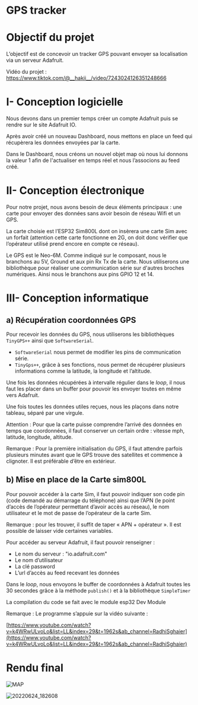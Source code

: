 # GPS tracker

# **Objectif du projet**

L’objectif est de concevoir un tracker GPS pouvant envoyer sa localisation via un serveur Adafruit.

Vidéo du projet : <https://www.tiktok.com/@__hakii__/video/7243024126351248666>

# I- **Conception logicielle**

Nous devons dans un premier temps créer un compte Adafruit puis se rendre sur le site Adafruit IO.

Après avoir créé un nouveau Dashboard, nous mettons en place un feed qui récupèrera les données envoyées par la carte.

Dans le Dashboard, nous créons un nouvel objet map où nous lui donnons la valeur 1 afin de l'actualiser en temps réel et nous l’associons au feed créé.

# II- **Conception électronique**

Pour notre projet, nous avons besoin de deux éléments principaux : une carte pour envoyer des données sans avoir besoin de réseau Wifi et un GPS.

La carte choisie est l’ESP32 Sim800L dont on insèrera une carte Sim avec un forfait (attention cette carte fonctionne en 2G, on doit donc vérifier que l’opérateur utilisé prend encore en compte ce réseau).

Le GPS est le Neo-6M. Comme indiqué sur le composant, nous le branchons au 5V, Ground et aux pin Rx Tx de la carte. Nous utiliserons une bibliothèque pour réaliser une communication série sur d'autres broches numériques. Ainsi nous le branchons aux pins GPIO 12 et 14.

# III- **Conception informatique**

## a) Récupération coordonnées GPS

Pour recevoir les données du GPS, nous utiliserons les bibliothèques `TinyGPS++` ainsi que `SoftwareSerial`.

- `SoftwareSerial` nous permet de modifier les pins de communication série.
- `TinyGps++`, grâce à ses fonctions, nous permet de récupérer plusieurs informations comme la latitude, la longitude et l’altitude.

Une fois les données récupérées à intervalle régulier dans le *loop*, il nous faut les placer dans un buffer pour pouvoir les envoyer toutes en même vers Adafruit.

Une fois toutes les données utiles reçues, nous les plaçons dans notre tableau, séparé par une virgule.

Attention : Pour que la carte puisse comprendre l’arrivé des données en temps que coordonnées, il faut conserver un certain ordre : vitesse mph, latitude, longitude, altitude.

Remarque : Pour la première initialisation du GPS, il faut attendre parfois plusieurs minutes avant que le GPS trouve des satellites et commence à clignoter. Il est préférable d’être en extérieur.

## b) Mise en place de la Carte sim800L

Pour pouvoir accéder à la carte Sim, il faut pouvoir indiquer son code pin (code demandé au démarrage du téléphone) ainsi que l’APN (le point d’accès de l’opérateur permettant d’avoir accès au réseau), le nom utilisateur et le mot de passe de l’opérateur de la carte Sim.

Remarque : pour les trouver, il suffit de taper « APN + opérateur ». Il est possible de laisser vide certaines variables.

Pour accéder au serveur Adafruit, il faut pouvoir renseigner :

- Le nom du serveur : "io.adafruit.com"
- Le nom d’utilisateur
- La clé password
- L’url d’accès au feed recevant les données

Dans le *loop*, nous envoyons le buffer de coordonnées à Adafruit toutes les 30 secondes grâce à la méthode `publish()` et à la bibliothèque `SimpleTimer`

La compilation du code se fait avec le module esp32 Dev Module

Remarque : Le programme s’appuie sur la vidéo suivante : 

[https://www.youtube.com/watch?v=k4WRwULvoLo&list=LL&index=29&t=1962s&ab_channel=RadhiSghaier](https://www.youtube.com/watch?v=k4WRwULvoLo&list=LL&index=29&t=1962s&ab_channel=RadhiSghaier)

# Rendu final

![MAP](https://user-images.githubusercontent.com/92324336/175808928-4afb715b-2116-490e-8e8b-1298ec236199.jpg)

![20220624_182608](https://user-images.githubusercontent.com/92324336/175808921-8c27eb9d-d0dc-41ce-8603-6d4c09438ee9.jpg)
